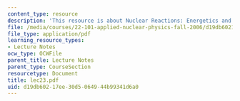 ```yaml
---
content_type: resource
description: 'This resource is about Nuclear Reactions: Energetics and Compound Nucleus.'
file: /media/courses/22-101-applied-nuclear-physics-fall-2006/d19db60217ee30d5064944b99341d6a0_lec23.pdf
file_type: application/pdf
learning_resource_types:
- Lecture Notes
ocw_type: OCWFile
parent_title: Lecture Notes
parent_type: CourseSection
resourcetype: Document
title: lec23.pdf
uid: d19db602-17ee-30d5-0649-44b99341d6a0
---
```

